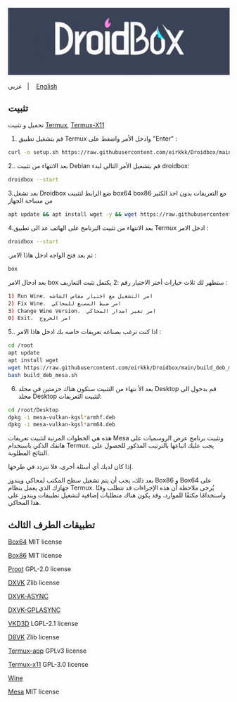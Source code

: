 ![logo](Droidbox/ideogram~2.jpeg "logo")

عربي
&nbsp;&nbsp;| &nbsp;&nbsp;
<a href="https://github.com/eirkkk/Droidbox/blob/main/README-EN.md">English</a>

## تثبيت


تحميل و تثبيت
[Termux](https://f-droid.org/repo/com.termux_118.apk),
[Termux-X11](https://raw.githubusercontent.com/eirkkk/Droidbox/main/app-arm64-v8a-debug.apk)

1. قم بتشغيل تطبيق Termux وادخل الأمر واضغط على "Enter" :
```bash
curl -o setup.sh https://raw.githubusercontent.com/eirkkk/Droidbox/main/setup.sh && chmod +x setup.sh && ./setup.sh
```

2.. بعد الانتهاء من تثبيت Debian قم بتشغيل الأمر التالي لبدء droidbox:
```bash
droidbox --start
```
3.بعد تشغل Droidbox ضع الرابط لتثبيت box64 box86 مع التعريفات بدون اخذ الكثير من مساحة الجهاز
```bash
apt update && apt install wget -y && wget https://raw.githubusercontent.com/eirkkk/Droidbox/main/box.sh && bash box.sh && rm box.sh
```

4.بعد الانتهاء من تثبيت البرنامج على الهاتف عد الى تطبيق Termux ادخل الامر  :
```bash
droidbox --start
```
.ثم بعد فتح الواجه ادخل هاذا الامر :

```bash
box 
````
بعد ادخال الامر box ستظهر لك ثلاث خيارات أختر الاختيار رقم :2 يكتمل تثبت التعاريف :
```bash
1) Run Wine. امر التشغيل مع اختيار مقاس الشاشه
2) Fix Wine.  امر ضبط المصنع للمحاكي 
3) Change Wine Version.  امر تغير اصدار المحاكي
0) Exit.  امر الخروج
   ````


5.. اذا كنت ترغب بصناعه تعريفات خاصه بك ادخل هاذا الامر :
```bash
cd /root
apt update
apt install wget
wget https://raw.githubusercontent.com/eirkkk/Droidbox/main/build_deb_mesa.sh
bash build_deb_mesa.sh
```
 6. بعد الأ نتهاء من التثبيت ستكون هناك حزمتين في مجلد Desktop قم بدخول الى مجلد Desktop لتثبيت التعريفات:
```bash 
cd /root/Desktop
dpkg -i mesa-vulkan-kgsl*armhf.deb
dpkg -i mesa-vulkan-kgsl*arm64.deb
```

هذه هي الخطوات المرتبة لتثبيت تعريفات Mesa وتثبيت برنامج عرض الروسميات على هاتفك الذكي باستخدام Termux. يجب عليك اتباعها بالترتيب المذكور للحصول على النتائج المطلوبة.

إذا كان لديك أي أسئلة أخرى، فلا تتردد في طرحها.

بعد ذلك، يجب أن يتم تشغيل سطح المكتب لمحاكي ويندوز Box86 و Box64 على جهازك الذي يعمل بنظام Termux. يُرجى ملاحظة أن هذه الإجراءات قد تتطلب وقتًا واستخدامًا مكثفًا للموارد، وقد يكون هناك متطلبات إضافية لتشغيل تطبيقات ويندوز على هذا المحاكي.

## تطبيقات الطرف الثالث

[Box64](https://github.com/ptitSeb/box64) MIT license

[Box86](https://github.com/ptitSeb/box86) MIT license

[Proot](https://github.com/termux/proot) GPL-2.0 license

[DXVK](https://github.com/doitsujin/dxvk) Zlib license

[DXVK-ASYNC](https://github.com/Sporif/dxvk-async)

[DXVK-GPLASYNC](https://gitlab.com/Ph42oN/dxvk-gplasync)

[VKD3D](https://github.com/lutris/vkd3d) LGPL-2.1 license

[D8VK](https://github.com/AlpyneDreams/d8vk) Zlib license

[Termux-app](https://github.com/termux/termux-app) GPLv3 license

[Termux-x11](https://github.com/termux/termux-x11) GPL-3.0 license

[Wine](https://wiki.winehq.org/Licensing)

[Mesa](https://docs.mesa3d.org/license.html) MIT license
